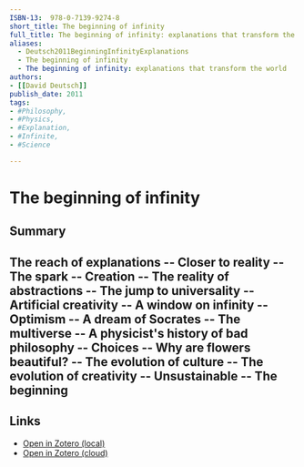 ```yaml
---
ISBN-13:  978-0-7139-9274-8
short_title: The beginning of infinity
full_title: The beginning of infinity: explanations that transform the world
aliases:
  - Deutsch2011BeginningInfinityExplanations
  - The beginning of infinity
  - The beginning of infinity: explanations that transform the world
authors: 
- [[David Deutsch]]
publish_date: 2011
tags: 
- #Philosophy,
- #Physics,
- #Explanation,
- #Infinite,
- #Science

---
```

# The beginning of infinity
## Summary
The reach of explanations -- Closer to reality -- The spark -- Creation -- The reality of abstractions -- The jump to universality -- Artificial creativity -- A window on infinity -- Optimism -- A dream of Socrates -- The multiverse -- A physicist's history of bad philosophy -- Choices -- Why are flowers beautiful? -- The evolution of culture -- The evolution of creativity -- Unsustainable -- The beginning
---


## Links
- [Open in Zotero (local)](zotero://select/library/items/GBXJ9YRP)
- [Open in Zotero (cloud)](http://zotero.org/users/8012208/items/GBXJ9YRP)